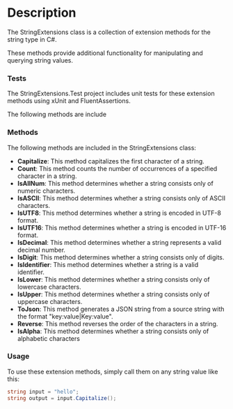 # Description

The StringExtensions class is a collection of extension methods for the string type in C#. 

These methods provide additional functionality for manipulating and querying string values.

### Tests
The StringExtensions.Test project includes unit tests for these extension methods using xUnit and FluentAssertions.

The following methods are include

### Methods

The following methods are included in the StringExtensions class:

* **Capitalize**: This method capitalizes the first character of a string.
* **Count**: This method counts the number of occurrences of a specified character in a string.
* **IsAllNum**: This method determines whether a string consists only of numeric characters.
* **IsASCII**: This method determines whether a string consists only of ASCII characters.
* **IsUTF8**: This method determines whether a string is encoded in UTF-8 format.
* **IsUTF16**: This method determines whether a string is encoded in UTF-16 format.
* **IsDecimal**: This method determines whether a string represents a valid decimal number.
* **IsDigit**: This method determines whether a string consists only of digits.
* **IsIdentifier**: This method determines whether a string is a valid identifier.
* **IsLower**: This method determines whether a string consists only of lowercase characters.
* **IsUpper**: This method determines whether a string consists only of uppercase characters.
* **ToJson**: This method generates a JSON string from a source string with the format "key:value|Key:value".
* **Reverse**: This method reverses the order of the characters in a string.
* **IsAlpha**: This method determines whether a string consists only of alphabetic characters
### Usage

To use these extension methods, simply call them on any string value like this:

````csharp
string input = "hello";
string output = input.Capitalize();
````
